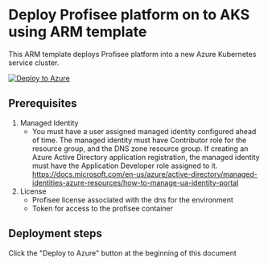 # Deploy Profisee platform on to AKS using ARM template

This ARM template deploys Profisee platform into a new Azure Kubernetes service cluster.

[![Deploy to Azure](https://aka.ms/deploytoazurebutton)](https://portal.azure.com/#create/Microsoft.Template/uri/https%3A%2F%2Fraw.githubusercontent.com%2FProfisee%2Fkubernetes%2Fazure-arm%2Fmaster%2Fazuredeploy.json)

## Prerequisites

1.  Managed Identity
    - You must have a user assigned managed identity configured ahead of time.  The managed identity must have Contributor role for the resource group, and the DNS zone resource group.  If creating an Azure Active Directory application registration, the managed identity must have the Application Developer role assigned to it.  https://docs.microsoft.com/en-us/azure/active-directory/managed-identities-azure-resources/how-to-manage-ua-identity-portal
2.  License
    - Profisee license associated with the dns for the environment
    - Token for access to the profisee container

## Deployment steps

Click the "Deploy to Azure" button at the beginning of this document
